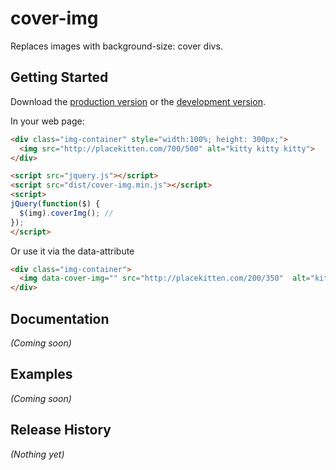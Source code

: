 # cover-img

Replaces images with background-size: cover divs.

## Getting Started

Download the [production version][min] or the [development version][max].

[min]: https://raw.github.com/johannesjo/cover-img/master/dist/jquery.cover-img.min.js
[max]: https://raw.github.com/johannesjo/cover-img/master/dist/jquery.cover-img.js

In your web page:

```html
<div class="img-container" style="width:100%; height: 300px;">
  <img src="http://placekitten.com/700/500" alt="kitty kitty kitty">
</div>

<script src="jquery.js"></script>
<script src="dist/cover-img.min.js"></script>
<script>
jQuery(function($) {
  $(img).coverImg(); //
});
</script>
```

Or use it via the data-attribute
```html
<div class="img-container">
  <img data-cover-img="" src="http://placekitten.com/200/350"  alt="kitty kitty kitty">
</div>
```

## Documentation
_(Coming soon)_

## Examples
_(Coming soon)_

## Release History
_(Nothing yet)_
